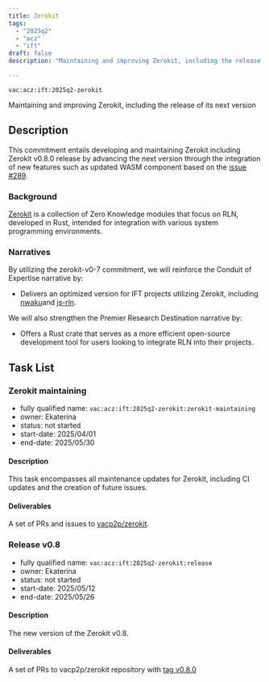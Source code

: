 ```yaml
---
title: Zerokit
tags:
  - "2025q2"
  - "acz"
  - "ift"
draft: false
description: "Maintaining and improving Zerokit, including the release of its next version"

---
```


`vac:acz:ift:2025q2-zerokit`

Maintaining and improving Zerokit, including the release of its next version 
## Description

This commitment entails developing and maintaining Zerokit including Zerokit v0.8.0 release 
by advancing the next version through the integration of new features such as updated WASM component 
based on the [issue #289](https://github.com/vacp2p/zerokit/issues/289). 

### Background

[Zerokit](https://github.com/vacp2p/zerokit) is a collection of Zero Knowledge modules that focus on RLN, 
developed in Rust, intended for integration with various system programming environments.


### Narratives

By utilizing the zerokit-v0-7 commitment, we will reinforce the Conduit of Expertise narrative by:
* Delivers an optimized version for IFT projects utilizing Zerokit, 
including [nwaku](https://github.com/waku-org/nwaku)and [js-rln](https://github.com/waku-org/js-rln).

We will also strengthen the Premier Research Destination narrative by:
* Offers a Rust crate that serves as a more efficient open-source development tool 
for users looking to integrate RLN into their projects. 

## Task List

### Zerokit maintaining

* fully qualified name: `vac:acz:ift:2025q2-zerokit:zerokit-maintaining`
* owner: Ekaterina
* status: not started
* start-date: 2025/04/01
* end-date: 2025/05/30

#### Description
This task encompasses all maintenance updates for Zerokit, including CI updates and the creation of future issues.

#### Deliverables
A set of PRs and issues to [vacp2p/zerokit](https://github.com/vacp2p/zerokit/). 

### Release v0.8
* fully qualified name: `vac:acz:ift:2025q2-zerokit:release`
* owner: Ekaterina
* status: not started
* start-date: 2025/05/12
* end-date: 2025/05/26

#### Description
The new version of the Zerokit v0.8.  

#### Deliverables
A set of PRs to vacp2p/zerokit repository with [tag v0.8.0](https://github.com/vacp2p/zerokit/releases/tag/v0.8.0)
